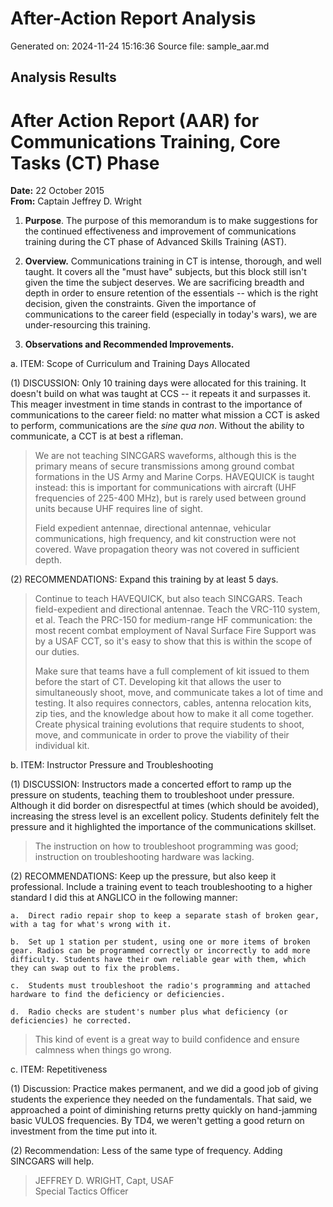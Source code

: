 # After-Action Report Analysis

Generated on: 2024-11-24 15:16:36
Source file: sample_aar.md

## Analysis Results

# After Action Report (AAR) for Communications Training, Core Tasks (CT) Phase

**Date:** 22 October 2015  
**From:** Captain Jeffrey D. Wright  

1.  **Purpose**. The purpose of this memorandum is to make suggestions for the continued effectiveness and improvement of communications training during the CT phase of Advanced Skills Training (AST).

2.  **Overview.** Communications training in CT is intense, thorough, and well taught. It covers all the "must have" subjects, but this block still isn't given the time the subject deserves. We are sacrificing breadth and depth in order to ensure retention of the essentials -- which is the right decision, given the constraints. Given the importance of communications to the career field (especially in today's wars), we are under-resourcing this training.

3.  **Observations and Recommended Improvements.**

a.  ITEM: Scope of Curriculum and Training Days Allocated

(1) DISCUSSION: Only 10 training days were allocated for this training. It doesn't build on what was taught at CCS -- it repeats it and surpasses it. This meager investment in time stands in contrast to the importance of communications to the career field: no matter what mission a CCT is asked to perform, communications are the *sine qua non*. Without the ability to communicate, a CCT is at best a rifleman.

> We are not teaching SINCGARS waveforms, although this is the primary means of secure transmissions among ground combat formations in the US Army and Marine Corps. HAVEQUICK is taught instead: this is important for communications with aircraft (UHF frequencies of 225-400 MHz), but is rarely used between ground units because UHF requires line of sight.
>
> Field expedient antennae, directional antennae, vehicular communications, high frequency, and kit construction were not covered. Wave propagation theory was not covered in sufficient depth.

(2) RECOMMENDATIONS: Expand this training by at least 5 days.

> Continue to teach HAVEQUICK, but also teach SINCGARS. Teach field-expedient and directional antennae. Teach the VRC-110 system, et al. Teach the PRC-150 for medium-range HF communication: the most recent combat employment of Naval Surface Fire Support was by a USAF CCT, so it's easy to show that this is within the scope of our duties.
>
> Make sure that teams have a full complement of kit issued to them before the start of CT. Developing kit that allows the user to simultaneously shoot, move, and communicate takes a lot of time and testing. It also requires connectors, cables, antenna relocation kits, zip ties, and the knowledge about how to make it all come together. Create physical training evolutions that require students to shoot, move, and communicate in order to prove the viability of their individual kit.

b.  ITEM: Instructor Pressure and Troubleshooting

(1) DISCUSSION: Instructors made a concerted effort to ramp up the pressure on students, teaching them to troubleshoot under pressure. Although it did border on disrespectful at times (which should be avoided), increasing the stress level is an excellent policy. Students definitely felt the pressure and it highlighted the importance of the communications skillset.

> The instruction on how to troubleshoot programming was good; instruction on troubleshooting hardware was lacking.

(2) RECOMMENDATIONS: Keep up the pressure, but also keep it professional. Include a training event to teach troubleshooting to a higher standard I did this at ANGLICO in the following manner:

    a.  Direct radio repair shop to keep a separate stash of broken gear, with a tag for what's wrong with it.

    b.  Set up 1 station per student, using one or more items of broken gear. Radios can be programmed correctly or incorrectly to add more difficulty. Students have their own reliable gear with them, which they can swap out to fix the problems.

    c.  Students must troubleshoot the radio's programming and attached hardware to find the deficiency or deficiencies.

    d.  Radio checks are student's number plus what deficiency (or deficiencies) he corrected.

> This kind of event is a great way to build confidence and ensure calmness when things go wrong.

c.  ITEM: Repetitiveness

(1) Discussion: Practice makes permanent, and we did a good job of giving students the experience they needed on the fundamentals. That said, we approached a point of diminishing returns pretty quickly on hand-jamming basic VULOS frequencies. By TD4, we weren't getting a good return on investment from the time put into it.

(2) Recommendation: Less of the same type of frequency. Adding SINCGARS will help.

> JEFFREY D. WRIGHT, Capt, USAF  
> Special Tactics Officer